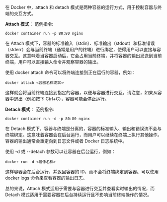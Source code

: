 在 Docker 中，attach 和 detach 模式是两种容器的运行方式，用于控制容器与终端的交互方式。

**Attach 模式**：
范例指令: 
```
docker container run -p 80:80 nginx
```

在 Attach 模式下，容器的标准输入（stdin）、标准输出（stdout）和标准错误（stderr）会与当前终端（通常是用户的终端）进行绑定，使得用户可以直接与容器交互。这意味着当容器启动后，它会占用当前终端，并将容器的输出发送到当前终端，用户可以直接输入命令并观察容器的输出。

使用 docker attach 命令可以将终端连接到正在运行的容器，例如：
```
docker attach <容器名称或ID>
```
这样就会将当前终端连接到指定的容器，以便与容器进行交互。请注意，如果从容器中退出（例如按下 Ctrl+C），容器可能会停止运行。

**Detach 模式**：
范例指令:
```
docker container run -d -p 80:80 nginx
```

在 Detach 模式下，容器与终端是分离的，容器的标准输入、输出和错误流不会与终端绑定。这意味着容器会在后台运行，而用户可以继续在终端上执行其他操作。容器的输出通常会重定向到日志文件或者 Docker 日志系统中。

使用 -d 或 --detach 参数可以让容器在后台运行，例如：
```
docker run -d <镜像名称>
```
这样容器会在后台运行，并返回容器的 ID，而不会将终端绑定到容器。可以使用 docker logs 命令来查看容器的输出日志。

总的来说，Attach 模式适用于需要与容器进行交互并查看实时输出的情况，而 Detach 模式适用于需要容器在后台持续运行且不影响当前终端操作的情况。